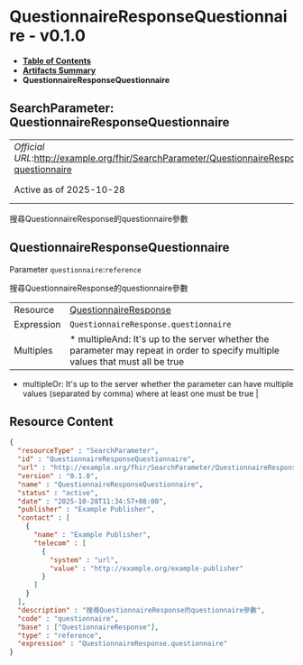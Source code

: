 # QuestionnaireResponseQuestionnaire - v0.1.0

* [**Table of Contents**](toc.md)
* [**Artifacts Summary**](artifacts.md)
* **QuestionnaireResponseQuestionnaire**

## SearchParameter: QuestionnaireResponseQuestionnaire 

| | |
| :--- | :--- |
| *Official URL*:http://example.org/fhir/SearchParameter/QuestionnaireResponse-questionnaire | *Version*:0.1.0 |
| Active as of 2025-10-28 | *Computable Name*:QuestionnaireResponseQuestionnaire |

 
搜尋QuestionnaireResponse的questionnaire參數 

## QuestionnaireResponseQuestionnaire

Parameter `questionnaire`:`reference`

搜尋QuestionnaireResponse的questionnaire參數

| | |
| :--- | :--- |
| Resource | [QuestionnaireResponse](http://hl7.org/fhir/R4/questionnaireresponse.html) |
| Expression | `QuestionnaireResponse.questionnaire` |
| Multiples | * multipleAnd: It's up to the server whether the parameter may repeat in order to specify multiple values that must all be true
* multipleOr: It's up to the server whether the parameter can have multiple values (separated by comma) where at least one must be true
 |



## Resource Content

```json
{
  "resourceType" : "SearchParameter",
  "id" : "QuestionnaireResponseQuestionnaire",
  "url" : "http://example.org/fhir/SearchParameter/QuestionnaireResponse-questionnaire",
  "version" : "0.1.0",
  "name" : "QuestionnaireResponseQuestionnaire",
  "status" : "active",
  "date" : "2025-10-28T11:34:57+08:00",
  "publisher" : "Example Publisher",
  "contact" : [
    {
      "name" : "Example Publisher",
      "telecom" : [
        {
          "system" : "url",
          "value" : "http://example.org/example-publisher"
        }
      ]
    }
  ],
  "description" : "搜尋QuestionnaireResponse的questionnaire參數",
  "code" : "questionnaire",
  "base" : ["QuestionnaireResponse"],
  "type" : "reference",
  "expression" : "QuestionnaireResponse.questionnaire"
}

```
